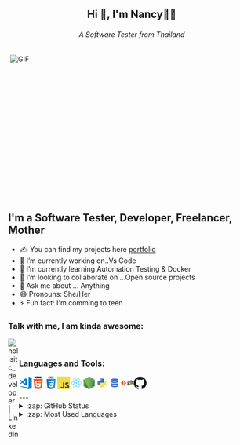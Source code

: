 <h2 align="center">Hi 👋, I'm Nancy🦄🧡</h2>
<h6 align="center">A Software Tester from Thailand</h6>

 <img align="right" alt="GIF" src="https://cdn.dribbble.com/users/2646423/screenshots/5507196/computer.gif" width="500" height="320" />


## I'm a Software Tester, Developer, Freelancer, Mother
- ✍ You can find my projects here [portfolio]
- 🔭 I’m currently working on..Vs Code
- 🌱 I’m currently learning Automation Testing & Docker
- 👯 I’m looking to collaborate on ...Open source projects
- 💬 Ask me about ... Anything
- 😄 Pronouns: She/Her
- ⚡ Fun fact: I'm comming to teen


### Talk with me, I am kinda awesome:
[<img align="left" alt="holisitc_developer | LinkedIn" width="22px" src="https://cdn.jsdelivr.net/npm/simple-icons@v3/icons/linkedin.svg" />][linkedin]

<br />

### Languages and Tools:

[<img align="left" alt="Visual Studio Code" width="26px" src="https://raw.githubusercontent.com/github/explore/80688e429a7d4ef2fca1e82350fe8e3517d3494d/topics/visual-studio-code/visual-studio-code.png" />][youtube]
[<img align="left" alt="HTML5" width="26px" src="https://raw.githubusercontent.com/github/explore/80688e429a7d4ef2fca1e82350fe8e3517d3494d/topics/html/html.png" />][youtube]
[<img align="left" alt="CSS3" width="26px" src="https://raw.githubusercontent.com/github/explore/80688e429a7d4ef2fca1e82350fe8e3517d3494d/topics/css/css.png" />][youtube]
[<img align="left" alt="JavaScript" width="26px" src="https://raw.githubusercontent.com/github/explore/80688e429a7d4ef2fca1e82350fe8e3517d3494d/topics/javascript/javascript.png" />][youtube]
[<img align="left" alt="React" width="26px" src="https://raw.githubusercontent.com/github/explore/80688e429a7d4ef2fca1e82350fe8e3517d3494d/topics/react/react.png" />][youtube]
[<img align="left" alt="Node.js" width="26px" src="https://raw.githubusercontent.com/github/explore/80688e429a7d4ef2fca1e82350fe8e3517d3494d/topics/nodejs/nodejs.png" />][youtube]
[<img align="left" alt="python" width="26px" src="https://raw.githubusercontent.com/github/explore/80688e429a7d4ef2fca1e82350fe8e3517d3494d/topics/python/python.png" />][youtube]
[<img align="left" alt="SQL" width="26px" src="https://raw.githubusercontent.com/github/explore/80688e429a7d4ef2fca1e82350fe8e3517d3494d/topics/sql/sql.png" />][youtube]
[<img align="left" alt="Git" width="26px" src="https://raw.githubusercontent.com/github/explore/80688e429a7d4ef2fca1e82350fe8e3517d3494d/topics/git/git.png" />][youtube]
[<img align="left" alt="GitHub" width="26px" src="https://raw.githubusercontent.com/github/explore/78df643247d429f6cc873026c0622819ad797942/topics/github/github.png" />][youtube]


<br />
<br />
---

<details>
  <summary>:zap: GitHub Status</summary>

  <img align="left" alt="Nancy's GitHub Stats" src="https://github-readme-stats.vercel.app/api?username=nancyloma&show_icons=true&locale=en" />

</details>

<details>
  <summary>:zap: Most Used Languages</summary>

<img align="left" alt="Anna's GitHub Top Languages" src="https://github-readme-stats.vercel.app/api/top-langs?username=nancyloma&show_icons=true&locale=en&layout=compact" />

</details>

[website]: #
[youtube]: #
[instagram]: #
[linkedin]: https://www.linkedin.com/in/nancy-lomajam
[portfolio]: #
